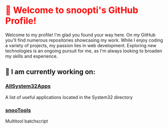 <body>
  <!--Introduction-->
  <h1 style="color: red;">👋 Welcome to snoopti's GitHub Profile!</h1>
  <p>
    Welcome to my profile! I'm glad you found your way here. On my GitHub
    you'll find numerous repositories showcasing my work. While I enjoy coding
    a variety of projects, my passion lies in web development. Exploring new
    technologies is an ongoing pursuit for me, as I'm always looking to
    broaden my skills and experience.
  </p>
  <!--Projects-->
  <h2>🚀 I am currently working on:</h2>
  <h3><a href="https://github.com/snoopti/AllSystem32Apps">AllSystem32Apps</a></h3>
  <p>A list of useful applications located in the System32 directory</p>
  <h3><a href="https://github.com/snoopti/snooTools">snooTools</a></h3>
  <p>Multitool batchscript</p>
</body>
